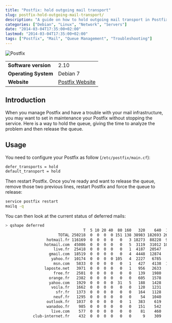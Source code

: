```yaml
---
title: "Postfix: hold outgoing mail transport"
slug: postfix-hold-outgoing-mail-transport/
description: "A guide on how to hold outgoing mail transport in Postfix without stopping the service, allowing time to analyze and troubleshoot mail infrastructure problems."
categories: ["Debian", "Linux", "Network", "Servers"]
date: "2014-03-04T17:35:00+02:00"
lastmod: "2014-03-04T17:35:00+02:00"
tags: ["Postfix", "Mail", "Queue Management", "Troubleshooting"]
---
```


![Postfix](../../../static/images/postfix_logo.avif)


|||
|-|-|
| **Software version** | 2.10 |
| **Operating System** | Debian 7 |
| **Website** | [Postfix Website](https://www.postfix.org/) |


## Introduction

When you manage Postfix and have a trouble with your mail infrastructure, you may want to set in maintenance your Postfix without stopping the service. Here is a way to hold the queue, giving the time to analyze the problem and then release the queue.

## Usage

You need to configure your Postfix as follow (`/etc/postfix/main.cf`):

```bash
defer_transports = hold
default_transport = hold
```

Then restart Postfix. Once you're ready and want to release the queue, remove those two previous lines, restart Postfix and force the queue to release:

```bash
service postfix restart
mailq -q
```

You can then look at the current status of deferred mails:

```bash
> qshape deferred
                                  T  5 10 20 40  80 160   320    640  1280 1280+
                       TOTAL 250218  0  0  0  0 151 138 38983 182693 26188  2065
                  hotmail.fr 116169  0  0  0  0   0   3 18273  88228  9037   628
                 hotmail.com  45086  0  0  0  0   0   5  3119  31012 10646   304
                     live.fr  25418  0  0  0  0   0   1  4187  20547   538   145
                   gmail.com  18519  0  0  0  0   0   4  4448  12874   851   342
                    yahoo.fr  10174  0  0  0  0 105   4  2227   6785   920   133
                     msn.com   5833  0  0  0  0   0   1   427   4138  1239    28
                 laposte.net   3971  0  0  0  0   0   1   956   2633   347    34
                     free.fr   2501  0  0  0  0   0   0   139   1980   360    22
                   orange.fr   2382  0  0  0  0   0   0   605   1578   166    33
                   yahoo.com   1929  0  0  0  0  31   5   188   1428   151   126
                    voila.fr   1662  0  0  0  0   0   0   120   1231   298    13
                      sfr.fr   1373  0  0  0  0   0   0   164   1128    66    15
                     neuf.fr   1295  0  0  0  0   0   0    54   1040   195     6
                  outlook.fr   1037  0  0  0  0   0   1   383    619    15    19
                  wanadoo.fr    985  0  0  0  0   0   0   151    542   286     6
                    live.com    577  0  0  0  0   0   0    81    460    21    15
            club-internet.fr    432  0  0  0  0   0   0     9    309   113     1
```

